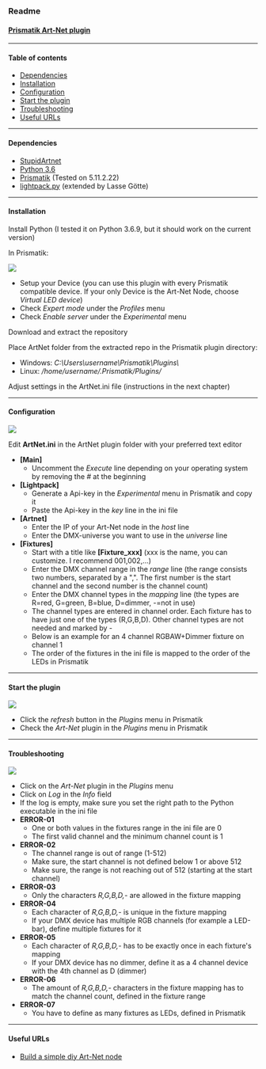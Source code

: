 ### Readme

#### [Prismatik Art-Net plugin](https://github.com/lgoette/Prismatik-ArtNet)

* * * * *

#### Table of contents

-   [Dependencies](#dependencies)
-   [Installation](#installation)
-   [Configuration](#configuration)
-   [Start the plugin](#start_the_plugin)
-   [Troubleshooting](#troubleshooting)
-   [Useful URLs](#useful_urls)

* * * * *

#### Dependencies

-   [StupidArtnet](https://github.com/verycollective/stupidArtnet)
-   [Python 3.6](https://www.python.org/downloads/)
-   [Prismatik](https://github.com/psieg/Lightpack/releases) (Tested on 5.11.2.22)
-   [lightpack.py](https://github.com/Atarity/Lightpack/blob/master/Software/apiexamples/pyLightpack/lightpack.py) (extended by Lasse Götte)

* * * * *

#### Installation

Install Python (I tested it on Python 3.6.9, but it should work on the current version)

In Prismatik:

![](site/res/prismatik.png)

-   Setup your Device (you can use this plugin with every Prismatik compatible device. If your only Device is the Art-Net Node, choose *Virtual LED device*)
-   Check *Expert mode* under the *Profiles* menu
-   Check *Enable server* under the *Experimental* menu

Download and extract the repository

Place ArtNet folder from the extracted repo in the Prismatik plugin directory:

-   Windows: *C:\\Users\\username\\Prismatik\\Plugins\\*
-   Linux: */home/username/.Prismatik/Plugins/*

Adjust settings in the ArtNet.ini file (instructions in the next chapter)

* * * * *

#### Configuration

![](site/res/ini.png)

Edit **ArtNet.ini** in the ArtNet plugin folder with your preferred text editor

-   **[Main]**
    -   Uncomment the *Execute* line depending on your operating system by removing the *\#* at the beginning
-   **[Lightpack]**
    -   Generate a Api-key in the *Experimental* menu in Prismatik and copy it
    -   Paste the Api-key in the *key* line in the ini file
-   **[Artnet]**
    -   Enter the IP of your Art-Net node in the *host* line
    -   Enter the DMX-universe you want to use in the *universe* line
-   **[Fixtures]**
    -   Start with a title like **[Fixture\_xxx]** (xxx is the name, you can customize. I recommend 001,002,...)
    -   Enter the DMX channel range in the *range* line (the range consists two numbers, separated by a ",". The first number is the start channel and the second number is the channel count)
    -   Enter the DMX channel types in the *mapping* line (the types are R=red, G=green, B=blue, D=dimmer, -=not in use)
    -   The channel types are entered in channel order. Each fixture has to have just one of the types (R,G,B,D). Other channel types are not needed and marked by -
    -   Below is an example for an 4 channel RGBAW+Dimmer fixture on channel 1
    -   The order of the fixtures in the ini file is mapped to the order of the LEDs in Prismatik

* * * * *

#### Start the plugin

![](site/res/plugins.png)

-   Click the *refresh* button in the *Plugins* menu in Prismatik
-   Check the *Art-Net* plugin in the *Plugins* menu in Prismatik

* * * * *

#### Troubleshooting

![](site/res/plugins.png)

-   Click on the *Art-Net* plugin in the *Plugins* menu
-   Click on *Log* in the *Info* field
-   If the log is empty, make sure you set the right path to the Python executable in the ini file
-   **ERROR-01**
    -   One or both values in the fixtures range in the ini file are 0
    -   The first valid channel and the minimum channel count is 1
-   **ERROR-02**
    -   The channel range is out of range (1-512)
    -   Make sure, the start channel is not defined below 1 or above 512
    -   Make sure, the range is not reaching out of 512 (starting at the start channel)
-   **ERROR-03**
    -   Only the characters *R,G,B,D,-* are allowed in the fixture mapping
-   **ERROR-04**
    -   Each character of *R,G,B,D,-* is unique in the fixture mapping
    -   If your DMX device has multiple RGB channels (for example a LED-bar), define multiple fixtures for it
-   **ERROR-05**
    -   Each character of *R,G,B,D,-* has to be exactly once in each fixture's mapping
    -   If your DMX device has no dimmer, define it as a 4 channel device with the 4th channel as D (dimmer)
-   **ERROR-06**
    -   The amount of *R,G,B,D,-* characters in the fixture mapping has to match the channel count, defined in the fixture range
-   **ERROR-07**
    -   You have to define as many fixtures as LEDs, defined in Prismatik

* * * * *

#### Useful URLs

-   [Build a simple diy Art-Net node](https://robertoostenveld.nl/art-net-to-dmx512-with-esp8266/)


